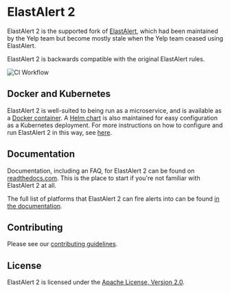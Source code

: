 # ElastAlert 2

ElastAlert 2 is the supported fork of [ElastAlert][0], which had been maintained by the Yelp team
but become mostly stale when the Yelp team ceased using ElastAlert.

ElastAlert 2 is backwards compatible with the original ElastAlert rules.

![CI Workflow](https://github.com/jertel/elastalert/workflows/master_build_test/badge.svg)

## Docker and Kubernetes

ElastAlert 2 is well-suited to being run as a microservice, and is available
as a [Docker container][2]. A [Helm chart][7] is also maintained for easy
configuration as a Kubernetes deployment. For more instructions on how to
configure and run ElastAlert 2 in this way, see [here][8].

## Documentation

Documentation, including an FAQ, for ElastAlert 2 can be found on [readthedocs.com][3]. This is the place to start if you're not familiar with ElastAlert 2 at all.

The full list of platforms that ElastAlert 2 can fire alerts into can be found [in the documentation][4].

## Contributing

Please see our [contributing guidelines][6].

## License

ElastAlert 2 is licensed under the [Apache License, Version 2.0][5].

[0]: https://github.com/yelp/elastalert
[1]: https://github.com/jertel/elastalert2/blob/master/config.yaml.example
[2]: https://hub.docker.com/r/jertel/elastalert2
[3]: https://elastalert2.readthedocs.io/
[4]: https://elastalert2.readthedocs.io/en/latest/ruletypes.html#alerts
[5]: https://www.apache.org/licenses/LICENSE-2.0
[6]: https://github.com/jertel/elastalert2/blob/master/CONTRIBUTING.md
[7]: https://github.com/jertel/elastalert2/tree/master/chart/elastalert2
[8]: https://elastalert2.readthedocs.io/en/latest/running_elastalert.html
